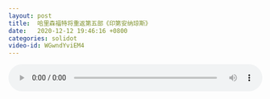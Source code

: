 ```yaml
---
layout: post
title:  哈里森福特将重返第五部《印第安纳琼斯》
date:   2020-12-12 19:46:16 +0800
categories: solidot
video-id: WGwndYviEM4
---
```


<audio src="/assets/bf092af6085ec88be991dab9d47af477.mp3" style="width: 100%;" controls></audio>


